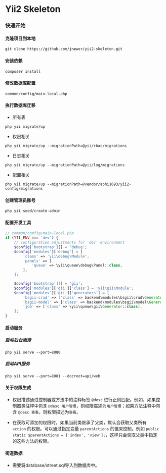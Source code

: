 # Yii2 Skeleton

### 快速开始

#### 克隆项目到本地

```shell
git clone https://github.com/jnewer/yii2-skeleton.git
```

#### 安装依赖

```shell
composer install
```

#### 修改数据库配置

```
common/config/main-local.php
```

#### 执行数据库迁移

- 所有表

```shell
php yii migrate/up
```

- 权限相关

```shell
php yii migrate/up --migrationPath=@yii/rbac/migrations
```

- 日志相关

```shell
php yii migrate/up --migrationPath=@yii/log/migrations
```

- 配置相关

```shell
php yii migrate/up --migrationPath=@vendor/abhi1693/yii2-config/migrations
```

#### 创建管理员账号

```
php yii seed/create-admin
```

#### 配置开发工具

```php
// common/config/main-local.php
if (YII_ENV === 'dev') {
    // configuration adjustments for 'dev' environment
    $config['bootstrap'][] = 'debug';
    $config['modules']['debug'] = [
        'class' => 'yii\debug\Module',
        'panels' => [
            'queue' => \yii\queue\debug\Panel::class,
        ],
    ];

    $config['bootstrap'][] = 'gii';
    $config['modules']['gii']['class'] = 'yii\gii\Module';
    $config['modules']['gii']['generators'] = [
        'bsgii-crud' => ['class' => backend\modules\bsgii\crud\Generator::class],
        'bsgii-model' => ['class' => backend\modules\bsgii\model\Generator::class],
        'job' => ['class' => \yii\queue\gii\Generator::class],
    ];
}
```

#### 启动服务

##### 启动后台服务

```
php yii serve --port=8080
```

##### 启动API服务

```
php yii serve --port=8081 --docroot=api/web
```

#### 关于权限生成

- 权限描述通过控制器或方法中的注释标签 `@desc` 进行正则匹配。例如，如果控制器类注释中包含 `@desc 用户管理`，则权限描述为`用户管理`；如果方法注释中包含 `@desc 查看`，则权限描述为`查看`。

- 在获取可添加的权限时，如果当前类继承了父类，默认会获取父类所有 `action` 的权限。可以通过指定变量 `parentActions` 的值来控制，例如 `public static $parentActions = ['index', 'view'];`，这样只会获取父类中指定的这些方法的权限。

#### 街道数据

- 需要将database/street.sql导入到数据库中。
